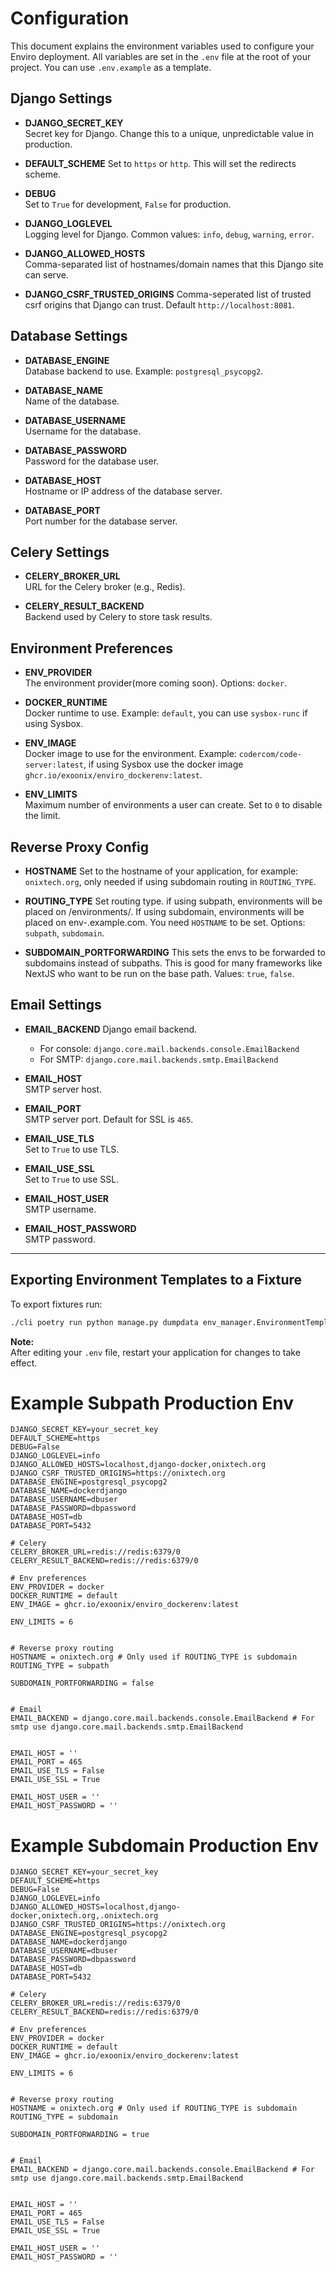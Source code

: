 # Configuration

This document explains the environment variables used to configure your Enviro deployment. All variables are set in the `.env` file at the root of your project. You can use `.env.example` as a template.

## Django Settings

- **DJANGO_SECRET_KEY**  
  Secret key for Django. Change this to a unique, unpredictable value in production.

- **DEFAULT_SCHEME**
  Set to `https` or `http`. This will set the redirects scheme.

- **DEBUG**  
  Set to `True` for development, `False` for production.

- **DJANGO_LOGLEVEL**  
  Logging level for Django. Common values: `info`, `debug`, `warning`, `error`.

- **DJANGO_ALLOWED_HOSTS**  
  Comma-separated list of hostnames/domain names that this Django site can serve.

- **DJANGO_CSRF_TRUSTED_ORIGINS**
  Comma-seperated list of trusted csrf origins that Django can trust. Default `http://localhost:8081`.

## Database Settings

- **DATABASE_ENGINE**  
  Database backend to use. Example: `postgresql_psycopg2`.

- **DATABASE_NAME**  
  Name of the database.

- **DATABASE_USERNAME**  
  Username for the database.

- **DATABASE_PASSWORD**  
  Password for the database user.

- **DATABASE_HOST**  
  Hostname or IP address of the database server.

- **DATABASE_PORT**  
  Port number for the database server.

## Celery Settings

- **CELERY_BROKER_URL**  
  URL for the Celery broker (e.g., Redis).

- **CELERY_RESULT_BACKEND**  
  Backend used by Celery to store task results.

## Environment Preferences

- **ENV_PROVIDER**  
  The environment provider(more coming soon). Options: `docker`.

- **DOCKER_RUNTIME**  
  Docker runtime to use. Example: `default`, you can use `sysbox-runc` if using Sysbox.

- **ENV_IMAGE**  
  Docker image to use for the environment. Example: `codercom/code-server:latest`, if using Sysbox use the docker image `ghcr.io/exoonix/enviro_dockerenv:latest`.

- **ENV_LIMITS**  
  Maximum number of environments a user can create. Set to `0` to disable the limit.

## Reverse Proxy Config

- **HOSTNAME**
  Set to the hostname of your application, for example: `onixtech.org`, only needed if using subdomain routing in `ROUTING_TYPE`.

- **ROUTING_TYPE**
  Set routing type. if using subpath, environments will be placed on /environments/<id>. If using subdomain, environments will be placed on env-<id>.example.com. You need `HOSTNAME` to be set. Options: `subpath`, `subdomain`.

- **SUBDOMAIN_PORTFORWARDING**
  This sets the envs to be forwarded to subdomains instead of subpaths. This is good for many frameworks like NextJS who want to be run on the base path. Values: `true`, `false`.

## Email Settings

- **EMAIL_BACKEND** Django email backend.  
    - For console: `django.core.mail.backends.console.EmailBackend`  
    - For SMTP: `django.core.mail.backends.smtp.EmailBackend`

- **EMAIL_HOST**  
  SMTP server host.

- **EMAIL_PORT**  
  SMTP server port. Default for SSL is `465`.

- **EMAIL_USE_TLS**  
  Set to `True` to use TLS.

- **EMAIL_USE_SSL**  
  Set to `True` to use SSL.

- **EMAIL_HOST_USER**  
  SMTP username.

- **EMAIL_HOST_PASSWORD**  
  SMTP password.

---

## Exporting Environment Templates to a Fixture

To export fixtures run:
```sh
./cli poetry run python manage.py dumpdata env_manager.EnvironmentTemplate --indent 2 > apps/env_manager/fixtures/templates.json
```

**Note:**  
After editing your `.env` file, restart your application for changes to take effect.

# Example Subpath Production Env

```
DJANGO_SECRET_KEY=your_secret_key
DEFAULT_SCHEME=https
DEBUG=False
DJANGO_LOGLEVEL=info
DJANGO_ALLOWED_HOSTS=localhost,django-docker,onixtech.org
DJANGO_CSRF_TRUSTED_ORIGINS=https://onixtech.org
DATABASE_ENGINE=postgresql_psycopg2
DATABASE_NAME=dockerdjango
DATABASE_USERNAME=dbuser
DATABASE_PASSWORD=dbpassword
DATABASE_HOST=db
DATABASE_PORT=5432

# Celery
CELERY_BROKER_URL=redis://redis:6379/0
CELERY_RESULT_BACKEND=redis://redis:6379/0

# Env preferences
ENV_PROVIDER = docker
DOCKER_RUNTIME = default
ENV_IMAGE = ghcr.io/exoonix/enviro_dockerenv:latest

ENV_LIMITS = 6


# Reverse proxy routing
HOSTNAME = onixtech.org # Only used if ROUTING_TYPE is subdomain
ROUTING_TYPE = subpath

SUBDOMAIN_PORTFORWARDING = false


# Email
EMAIL_BACKEND = django.core.mail.backends.console.EmailBackend # For smtp use django.core.mail.backends.smtp.EmailBackend


EMAIL_HOST = ''
EMAIL_PORT = 465
EMAIL_USE_TLS = False
EMAIL_USE_SSL = True

EMAIL_HOST_USER = ''
EMAIL_HOST_PASSWORD = ''
```

# Example Subdomain Production Env

```
DJANGO_SECRET_KEY=your_secret_key
DEFAULT_SCHEME=https
DEBUG=False
DJANGO_LOGLEVEL=info
DJANGO_ALLOWED_HOSTS=localhost,django-docker,onixtech.org,.onixtech.org
DJANGO_CSRF_TRUSTED_ORIGINS=https://onixtech.org
DATABASE_ENGINE=postgresql_psycopg2
DATABASE_NAME=dockerdjango
DATABASE_USERNAME=dbuser
DATABASE_PASSWORD=dbpassword
DATABASE_HOST=db
DATABASE_PORT=5432

# Celery
CELERY_BROKER_URL=redis://redis:6379/0
CELERY_RESULT_BACKEND=redis://redis:6379/0

# Env preferences
ENV_PROVIDER = docker
DOCKER_RUNTIME = default
ENV_IMAGE = ghcr.io/exoonix/enviro_dockerenv:latest

ENV_LIMITS = 6


# Reverse proxy routing
HOSTNAME = onixtech.org # Only used if ROUTING_TYPE is subdomain
ROUTING_TYPE = subdomain

SUBDOMAIN_PORTFORWARDING = true


# Email
EMAIL_BACKEND = django.core.mail.backends.console.EmailBackend # For smtp use django.core.mail.backends.smtp.EmailBackend


EMAIL_HOST = ''
EMAIL_PORT = 465
EMAIL_USE_TLS = False
EMAIL_USE_SSL = True

EMAIL_HOST_USER = ''
EMAIL_HOST_PASSWORD = ''
```